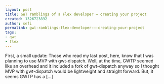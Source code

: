 ```yaml
---
layout: post
title: GWT ramblings of a Flex developer – creating your project
created: 1326723892
author: sefi
permalink: gwt-ramblings-flex-developer-–-creating-your-project
tags:
- gwt
- flex
---
```

First, a small update: Those who read my last post, here, know that I was planning to use MVP with gwt-dispatch. Well, at the time, GWTP seemed like an overhead and it included a fork of gwt-dispatch anyway so I thought MVP with gwt-dispatch would be lightweight and straight forward. But, it seems GWTP has a [...]<img alt="" border="0" src="http://stats.wordpress.com/b.gif?host=flexblackbelt.wordpress.com&blog=5633522&post=565&subd=flexblackbelt&ref=&feed=1" width="1" height="1" />
